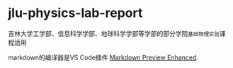 # jlu-physics-lab-report
吉林大学工学部、信息科学学部、地球科学学部等学部的部分学院`基础物理实验`课程适用

markdown的编译器是VS Code插件 [Markdown Preview Enhanced](https://marketplace.visualstudio.com/items?itemName=shd101wyy.markdown-preview-enhanced).

